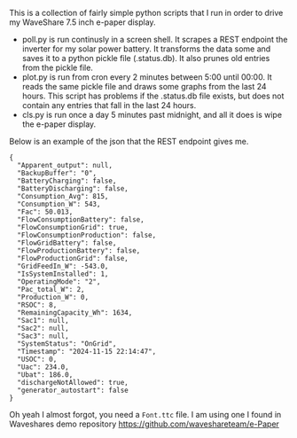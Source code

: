 
This is a collection of fairly simple python scripts that I run in order to drive my
WaveShare 7.5 inch e-paper display.

* poll.py is run continusly in a screen shell. It scrapes a REST endpoint the inverter for my solar power battery. It transforms the data some and saves it to a python pickle file (.status.db). It also prunes old entries from the pickle file.
* plot.py is run from cron every 2 minutes between 5:00 until 00:00. It reads the same pickle file and draws some graphs from the last 24 hours. This script has problems if the .status.db file exists, but does not contain any entries that fall in the last 24 hours.
* cls.py is run once a day 5 minutes past midnight, and all it does is wipe the e-paper display.

Below is an example of the json that the REST endpoint gives me.

```
{
  "Apparent_output": null,
  "BackupBuffer": "0",
  "BatteryCharging": false,
  "BatteryDischarging": false,
  "Consumption_Avg": 815,
  "Consumption_W": 543,
  "Fac": 50.013,
  "FlowConsumptionBattery": false,
  "FlowConsumptionGrid": true,
  "FlowConsumptionProduction": false,
  "FlowGridBattery": false,
  "FlowProductionBattery": false,
  "FlowProductionGrid": false,
  "GridFeedIn_W": -543.0,
  "IsSystemInstalled": 1,
  "OperatingMode": "2",
  "Pac_total_W": 2,
  "Production_W": 0,
  "RSOC": 8,
  "RemainingCapacity_Wh": 1634,
  "Sac1": null,
  "Sac2": null,
  "Sac3": null,
  "SystemStatus": "OnGrid",
  "Timestamp": "2024-11-15 22:14:47",
  "USOC": 0,
  "Uac": 234.0,
  "Ubat": 186.0,
  "dischargeNotAllowed": true,
  "generator_autostart": false
}
```

Oh yeah I almost forgot, you need a `Font.ttc` file. I am using one I found in Waveshares demo repository https://github.com/waveshareteam/e-Paper